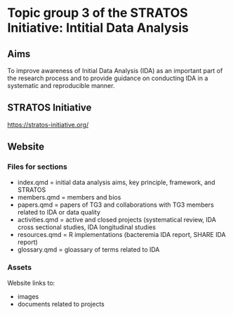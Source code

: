 # Topic group 3 of the STRATOS Initiative: Intitial Data Analysis

## Aims
To improve awareness of Initial Data Analysis (IDA) as an important part of the research process and to provide guidance on conducting IDA in a systematic and reproducible manner.

## STRATOS Initiative
https://stratos-initiative.org/

## Website 

### Files for sections

* index.qmd = initial data analysis aims, key principle, framework, and STRATOS
* members.qmd = members and bios
* papers.qmd = papers of TG3 and collaborations with TG3 members related to IDA or data quality
* activities.qmd = active and closed projects (systematical review, IDA cross sectional studies, IDA longitudinal studies
* resources.qmd = R implementations (bacteremia IDA report, SHARE IDA report)
* glossary.qmd = gloassary of terms related to IDA

### Assets
Website links to:
* images
* documents related to projects
